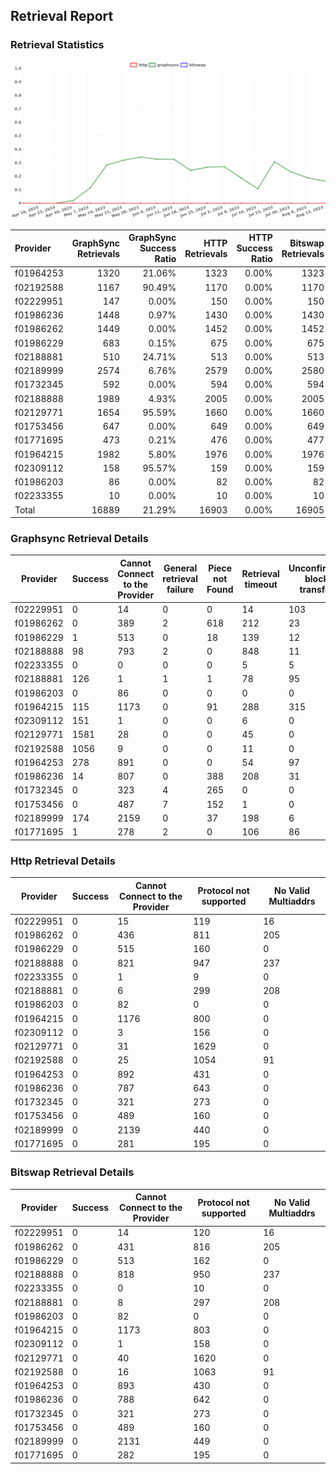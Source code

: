 ## Retrieval Report
### Retrieval Statistics
<img src="https://raw.githubusercontent.com/data-preservation-programs/filplus-checker-assets/main/filecoin-project/filecoin-plus-large-datasets/issues/1276/1692077740741.png"/>

| Provider  | GraphSync Retrievals | GraphSync Success Ratio | HTTP Retrievals | HTTP Success Ratio | Bitswap Retrievals | Bitswap Success Ratio |
| :-------- | -------------------: | ----------------------: | --------------: | -----------------: | -----------------: | --------------------: |
| f01964253 |                 1320 |                  21.06% |            1323 |              0.00% |               1323 |                 0.00% |
| f02192588 |                 1167 |                  90.49% |            1170 |              0.00% |               1170 |                 0.00% |
| f02229951 |                  147 |                   0.00% |             150 |              0.00% |                150 |                 0.00% |
| f01986236 |                 1448 |                   0.97% |            1430 |              0.00% |               1430 |                 0.00% |
| f01986262 |                 1449 |                   0.00% |            1452 |              0.00% |               1452 |                 0.00% |
| f01986229 |                  683 |                   0.15% |             675 |              0.00% |                675 |                 0.00% |
| f02188881 |                  510 |                  24.71% |             513 |              0.00% |                513 |                 0.00% |
| f02189999 |                 2574 |                   6.76% |            2579 |              0.00% |               2580 |                 0.00% |
| f01732345 |                  592 |                   0.00% |             594 |              0.00% |                594 |                 0.00% |
| f02188888 |                 1989 |                   4.93% |            2005 |              0.00% |               2005 |                 0.00% |
| f02129771 |                 1654 |                  95.59% |            1660 |              0.00% |               1660 |                 0.00% |
| f01753456 |                  647 |                   0.00% |             649 |              0.00% |                649 |                 0.00% |
| f01771695 |                  473 |                   0.21% |             476 |              0.00% |                477 |                 0.00% |
| f01964215 |                 1982 |                   5.80% |            1976 |              0.00% |               1976 |                 0.00% |
| f02309112 |                  158 |                  95.57% |             159 |              0.00% |                159 |                 0.00% |
| f01986203 |                   86 |                   0.00% |              82 |              0.00% |                 82 |                 0.00% |
| f02233355 |                   10 |                   0.00% |              10 |              0.00% |                 10 |                 0.00% |
| Total     |                16889 |                  21.29% |           16903 |              0.00% |              16905 |                 0.00% |

### Graphsync Retrieval Details
| Provider  | Success | Cannot Connect to the Provider | General retrieval failure | Piece not Found | Retrieval timeout | Unconfirmed block transfer | No Valid Multiaddrs |
| --------- | ------- | ------------------------------ | ------------------------- | --------------- | ----------------- | -------------------------- | ------------------- |
| f02229951 | 0       | 14                             | 0                         | 0               | 14                | 103                        | 16                  |
| f01986262 | 0       | 389                            | 2                         | 618             | 212               | 23                         | 205                 |
| f01986229 | 1       | 513                            | 0                         | 18              | 139               | 12                         | 0                   |
| f02188888 | 98      | 793                            | 2                         | 0               | 848               | 11                         | 237                 |
| f02233355 | 0       | 0                              | 0                         | 0               | 5                 | 5                          | 0                   |
| f02188881 | 126     | 1                              | 1                         | 1               | 78                | 95                         | 208                 |
| f01986203 | 0       | 86                             | 0                         | 0               | 0                 | 0                          | 0                   |
| f01964215 | 115     | 1173                           | 0                         | 91              | 288               | 315                        | 0                   |
| f02309112 | 151     | 1                              | 0                         | 0               | 6                 | 0                          | 0                   |
| f02129771 | 1581    | 28                             | 0                         | 0               | 45                | 0                          | 0                   |
| f02192588 | 1056    | 9                              | 0                         | 0               | 11                | 0                          | 91                  |
| f01964253 | 278     | 891                            | 0                         | 0               | 54                | 97                         | 0                   |
| f01986236 | 14      | 807                            | 0                         | 388             | 208               | 31                         | 0                   |
| f01732345 | 0       | 323                            | 4                         | 265             | 0                 | 0                          | 0                   |
| f01753456 | 0       | 487                            | 7                         | 152             | 1                 | 0                          | 0                   |
| f02189999 | 174     | 2159                           | 0                         | 37              | 198               | 6                          | 0                   |
| f01771695 | 1       | 278                            | 2                         | 0               | 106               | 86                         | 0                   |

### Http Retrieval Details
| Provider  | Success | Cannot Connect to the Provider | Protocol not supported | No Valid Multiaddrs |
| --------- | ------- | ------------------------------ | ---------------------- | ------------------- |
| f02229951 | 0       | 15                             | 119                    | 16                  |
| f01986262 | 0       | 436                            | 811                    | 205                 |
| f01986229 | 0       | 515                            | 160                    | 0                   |
| f02188888 | 0       | 821                            | 947                    | 237                 |
| f02233355 | 0       | 1                              | 9                      | 0                   |
| f02188881 | 0       | 6                              | 299                    | 208                 |
| f01986203 | 0       | 82                             | 0                      | 0                   |
| f01964215 | 0       | 1176                           | 800                    | 0                   |
| f02309112 | 0       | 3                              | 156                    | 0                   |
| f02129771 | 0       | 31                             | 1629                   | 0                   |
| f02192588 | 0       | 25                             | 1054                   | 91                  |
| f01964253 | 0       | 892                            | 431                    | 0                   |
| f01986236 | 0       | 787                            | 643                    | 0                   |
| f01732345 | 0       | 321                            | 273                    | 0                   |
| f01753456 | 0       | 489                            | 160                    | 0                   |
| f02189999 | 0       | 2139                           | 440                    | 0                   |
| f01771695 | 0       | 281                            | 195                    | 0                   |

### Bitswap Retrieval Details
| Provider  | Success | Cannot Connect to the Provider | Protocol not supported | No Valid Multiaddrs |
| --------- | ------- | ------------------------------ | ---------------------- | ------------------- |
| f02229951 | 0       | 14                             | 120                    | 16                  |
| f01986262 | 0       | 431                            | 816                    | 205                 |
| f01986229 | 0       | 513                            | 162                    | 0                   |
| f02188888 | 0       | 818                            | 950                    | 237                 |
| f02233355 | 0       | 0                              | 10                     | 0                   |
| f02188881 | 0       | 8                              | 297                    | 208                 |
| f01986203 | 0       | 82                             | 0                      | 0                   |
| f01964215 | 0       | 1173                           | 803                    | 0                   |
| f02309112 | 0       | 1                              | 158                    | 0                   |
| f02129771 | 0       | 40                             | 1620                   | 0                   |
| f02192588 | 0       | 16                             | 1063                   | 91                  |
| f01964253 | 0       | 893                            | 430                    | 0                   |
| f01986236 | 0       | 788                            | 642                    | 0                   |
| f01732345 | 0       | 321                            | 273                    | 0                   |
| f01753456 | 0       | 489                            | 160                    | 0                   |
| f02189999 | 0       | 2131                           | 449                    | 0                   |
| f01771695 | 0       | 282                            | 195                    | 0                   |
